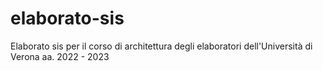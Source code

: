 # elaborato-sis
Elaborato sis per il corso di architettura degli elaboratori dell'Università di Verona aa. 2022 - 2023
